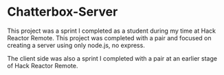 # Chatterbox-Server

This project was a sprint I completed as a student during my time at Hack Reactor Remote. This project was completed with a pair and focused on creating a server using only node.js, no express. 

The client side was also a sprint I completed with a pair at an earlier stage of Hack Reactor Remote. 